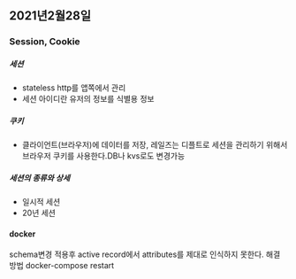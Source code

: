 ## 2021년2월28일

### Session, Cookie

##### 세션

-   stateless http를 앱쪽에서 관리
-   세션 아이디란 유저의 정보를 식별용 정보

##### 쿠키

-   클라이언트(브라우저)에 데이터를 저장, 레일즈는 디플트로 세션을 관리하기 위해서 브라우저 쿠키를 사용한다.DB나 kvs로도 변경가능

##### 세션의 종류와 상세

-   일시적 세션
-   20년 세션

#### docker

schema변경 적용후 active record에서 attributes를 제대로 인식하지 못한다. 해결 방법 docker-compose restart
